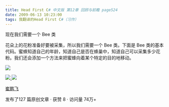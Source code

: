 ```yaml
---
title: Head First C# 中文版 第12章 回顾与前瞻 page524
date: 2009-06-13 10:23:00
tags: 我翻译的Head First C#（习作）
---
```

现在我们需要一个  Bee  类

  

花朵上的花粉准备好要被采集，所以我们需要一个  Bee  类。下面是  Bee
类的基本代码。蜜蜂知道自己的年龄，知道自己是否在蜂巢中，知道自己可以采集多少花粉。我们还会添加一个方法来把蜜蜂向着某个特定的目的地移动。

  

![](https://p-blog.csdn.net/images/p_blog_csdn_net/cuipengfei1/EntryImages/20090613/2009-06-13_10-10-10.jpg)



[ ![](https://profile.csdnimg.cn/5/2/5/3_cuipengfei1)
![](https://g.csdnimg.cn/static/user-reg-year/1x/11.png)
](https://blog.csdn.net/cuipengfei1)

[ 崔鹏飞 ](https://blog.csdn.net/cuipengfei1)

发布了127 篇原创文章  ·  获赞 8  ·  访问量 74万+

